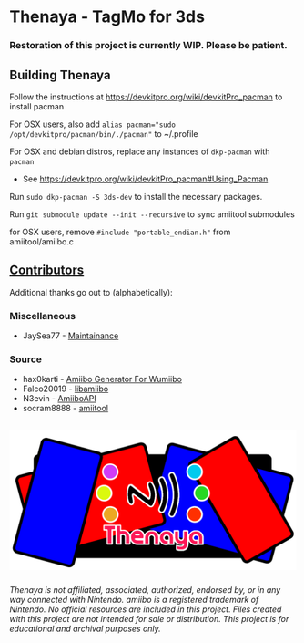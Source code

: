 # Thenaya - TagMo for 3ds

### Restoration of this project is currently WIP. Please be patient.

## Building Thenaya

Follow the instructions at https://devkitpro.org/wiki/devkitPro_pacman to install pacman

For OSX users, also add `alias pacman="sudo /opt/devkitpro/pacman/bin/./pacman"` to ~/.profile

For OSX and debian distros, replace any instances of `dkp-pacman` with `pacman`
   - See https://devkitpro.org/wiki/devkitPro_pacman#Using_Pacman

Run `sudo dkp-pacman -S 3ds-dev` to install the necessary packages.

Run `git submodule update --init --recursive` to sync amiitool submodules

for OSX users, remove `#include "portable_endian.h"` from amiitool/amiibo.c

## [Contributors](https://github.com/HiddenRamblings/Thenaya/graphs/contributors)

Additional thanks go out to (alphabetically):

### Miscellaneous
* JaySea77 - [Maintainance](https://github.com/JaySea77/Thenaya)

### Source
* hax0karti - [Amiibo Generator For Wumiibo](https://github.com/hax0kartik/amiibo-generator)
* Falco20019 - [libamiibo](https://github.com/Falco20019/libamiibo)
* N3evin - [AmiiboAPI](https://github.com/N3evin/AmiiboAPI)
* socram8888 - [amiitool](https://github.com/socram8888/amiitool)

##
![Thenaya Logo](assets/thenaya_feature.png)
###
*Thenaya is not affiliated, associated, authorized, endorsed by, or in any way connected with Nintendo. amiibo is a registered trademark of Nintendo. No official resources are included in this project. Files created with this project are not intended for sale or distribution. This project is for educational and archival purposes only.*

